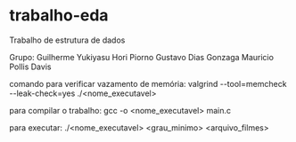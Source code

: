 # trabalho-eda
Trabalho de estrutura de dados

Grupo:
Guilherme Yukiyasu Hori Piorno
Gustavo Dias Gonzaga
Mauricio Pollis Davis

comando para verificar vazamento de memória: valgrind --tool=memcheck --leak-check=yes ./<nome_executavel>

para compilar o trabalho: gcc -o <nome_executavel> main.c

para executar: ./<nome_executavel> <grau_minimo> <arquivo_filmes>
